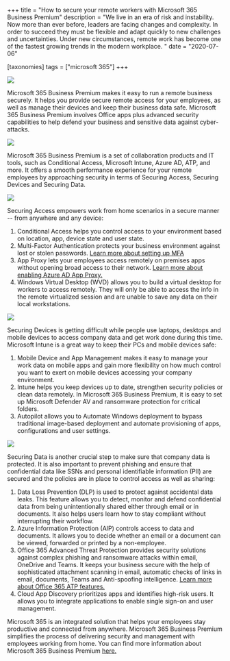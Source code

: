 +++
title = "How to secure your remote workers with Microsoft 365 Business Premium"
description = "We live in an era of risk and instability. Now more than ever before, leaders are facing changes and complexity. In order to succeed they must be flexible and adapt quickly to new challenges and uncertainties. Under new circumstances, remote work has become one of the fastest growing trends in the modern workplace. "
date = "2020-07-06"

[taxonomies]
tags = ["microsoft 365"]
+++

![](https://o365hq.com/images/774.png)

Microsoft 365 Business Premium makes it easy to run a remote business
securely. It helps you provide secure remote access for your employees,
as well as manage their devices and keep their business data safe.
Microsoft 365 Business Premium involves Office apps plus advanced
security capabilities to help defend your business and sensitive data
against cyber-attacks.

![](https://o365hq.com/images/776.png)

Microsoft 365 Business Premium is a set of collaboration products and IT
tools, such as Conditional Access, Microsoft Intune, Azure AD, ATP, and
more. It offers a smooth performance experience for your remote
employees by approaching security in terms of Securing Access, Securing
Devices and Securing Data.

![](https://o365hq.com/images/775.png)

Securing Access empowers work from home scenarios in a secure manner --
from anywhere and any device:

1.  Conditional Access helps you control access to your environment
    based on location, app, device state and user state.
2.  Multi-Factor Authentication protects your business environment
    against lost or stolen passwords. [Learn more about setting up
    MFA](https://docs.microsoft.com/en-us/microsoft-365/admin/security-and-compliance/set-up-multi-factor-authentication?view=o365-worldwide)
3.  App Proxy lets your employees access remotely on premises apps
    without opening broad access to their network. [Learn more about
    enabling Azure AD App
    Proxy.](https:/docs.microsoft.com/en-us/azure/active-directory/manage-apps/what-is-application-proxy)
4.  Windows Virtual Desktop (WVD) allows you to build a virtual desktop
    for workers to access remotely. They will only be able to access the
    info in the remote virtualized session and are unable to save any
    data on their local workstations.

![](https://o365hq.com/images/777.png)

Securing Devices is getting difficult while people use laptops, desktops
and mobile devices to access company data and get work done during this
time. Microsoft Intune is a great way to keep their PCs and mobile
devices safe:

1.  Mobile Device and App Management makes it easy to manage your work
    data on mobile apps and gain more flexibility on how much control
    you want to exert on mobile devices accessing your company
    environment.
2.  Intune helps you keep devices up to date, strengthen security
    policies or clean data remotely. In Microsoft 365 Business Premium,
    it is easy to set up Microsoft Defender AV and ransomware protection
    for critical folders.
3.  Autopilot allows you to Automate Windows deployment to bypass
    traditional image-based deployment and automate provisioning of
    apps, configurations and user settings.

![](https://o365hq.com/images/778.png)

Securing Data is another crucial step to make sure that company data is
protected. It is also important to prevent phishing and ensure that
confidential data like SSNs and personal identifiable information (PII)
are secured and the policies are in place to control access as well as
sharing:

1.  Data Loss Prevention (DLP) is used to protect against accidental
    data leaks. This feature allows you to detect, monitor and defend
    confidential data from being unintentionally shared either through
    email or in documents. It also helps users learn how to stay
    compliant without interrupting their workflow.
2.  Azure Information Protection (AIP) controls access to data and
    documents. It allows you to decide whether an email or a document
    can be viewed, forwarded or printed by a non-employee.
3.  Office 365 Advanced Threat Protection provides security solutions
    against complex phishing and ransomware attacks within email,
    OneDrive and Teams. It keeps your business secure with the help of
    sophisticated attachment scanning in email, automatic checks of
    links in email, documents, Teams and Anti-spoofing intelligence.
    [Learn more about Office 365 ATP
    features.](https://docs.microsoft.com/en-us/microsoft-365/security/office-365-security/office-365-atp?view=o365-worldwide)
4.  Cloud App Discovery prioritizes apps and identifies high-risk users.
    It allows you to integrate applications to enable single sign-on and
    user management.

Microsoft 365 is an integrated solution that helps your employees stay
productive and connected from anywhere. Microsoft 365 Business Premium
simplifies the process of delivering security and management with
employees working from home. You can find more information about
Microsoft 365 Business Premium [here.](http://aka.ms/m365b)
